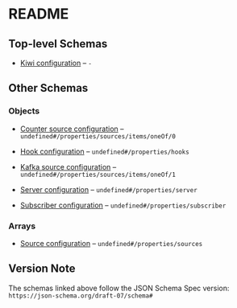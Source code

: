 # README

## Top-level Schemas

*   [Kiwi configuration](./configuration.md) – `-`

## Other Schemas

### Objects

*   [Counter source configuration](./configuration-properties-source-configuration-items-oneof-counter-source-configuration.md) – `undefined#/properties/sources/items/oneOf/0`

*   [Hook configuration](./configuration-properties-hook-configuration.md "WebAssembly hooks") – `undefined#/properties/hooks`

*   [Kafka source configuration](./configuration-properties-source-configuration-items-oneof-kafka-source-configuration.md) – `undefined#/properties/sources/items/oneOf/1`

*   [Server configuration](./configuration-properties-server-configuration.md "Server configuration") – `undefined#/properties/server`

*   [Subscriber configuration](./configuration-properties-subscriber-configuration.md "Subscriber configuration") – `undefined#/properties/subscriber`

### Arrays

*   [Source configuration](./configuration-properties-source-configuration.md "Sources") – `undefined#/properties/sources`

## Version Note

The schemas linked above follow the JSON Schema Spec version: `https://json-schema.org/draft-07/schema#`
